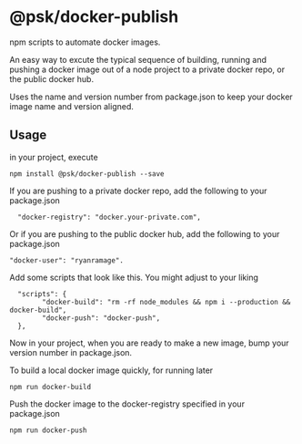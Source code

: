 # @psk/docker-publish

npm scripts to automate docker images.

An easy way to excute the typical sequence of building, running and pushing a docker image out of a node project to a private docker repo,
or the public docker hub.

Uses the name and version number from package.json to keep your docker image name and version aligned.

## Usage

in your project, execute

    npm install @psk/docker-publish --save

If you are pushing to a private docker repo, add the following to your package.json

      "docker-registry": "docker.your-private.com",

Or if you are pushing to the public docker hub, add the following to your package.json

    "docker-user": "ryanramage".

Add some scripts that look like this. You might adjust to your liking

      "scripts": {
    	    "docker-build": "rm -rf node_modules && npm i --production &&  docker-build",
    	    "docker-push": "docker-push",
      },

Now in your project, when you are ready to make a new image, bump your version number in package.json.

To build a local docker image quickly, for running later

    npm run docker-build

Push the docker image to the docker-registry specified in your package.json

    npm run docker-push
